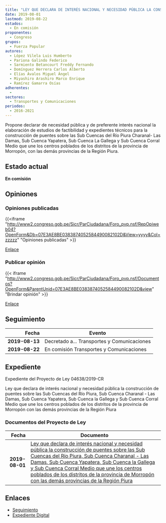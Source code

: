```yaml
---
title: "LEY QUE DECLARA DE INTERÉS NACIONAL Y NECESIDAD PÚBLICA LA CONSTRUCCIÓN DE PUENTES SOBRE LAS SUB CUENCAS DEL RÍO PIURA CHARANAL-LAS DAMAS, SUB CUENCA YAPATERA, SUB CUENCA LA GALLEGA Y SUB CUENCA CORRAL MEDIO QUE UNE LOS CENTROS POBLADOS DE LOS DISTRITOS DE LA PROVINCIA DE MORROPÓN, CON LAS DEMÁS PROVINCIAS DE LA REGIÓN PIURA"
date: 2019-08-01
lastmod: 2019-08-22
estados: 
  - En comisión
proponentes: 
  - Congreso
grupos: 
  - Fuerza Popular
autores: 
  - López Vilela Luis Humberto
  - Pariona Galindo Federico
  - Sarmiento Betancourt Freddy Fernando
  - Domínguez Herrera Carlos Alberto
  - Elías Ávalos Miguel Ángel
  - Miyashiro Arashiro Marco Enrique
  - Ramírez Gamarra Osías
adherentes: 
  - 
sectores: 
  - Transportes y Comunicaciones
periodos: 
  - 2016-2021
---
```


Propone declarar de necesidad pública y de preferente interés nacional la elaboración de estudios de factibilidad y expedientes técnicos para la construcción de puentes sobre las Sub Cuencas del Río Piura Charanal- Las Damas, Sub Cuenca Yapatera, Sub Cuenca La Gallega y Sub Cuenca Corral Medio que une los centros poblados de los distritos de la provincia de Morropón, con las demás provincias de la Región Piura.


## Estado actual

**En comisión**

## Opiniones

### Opiniones publicadas

{{<iframe "http://www2.congreso.gob.pe/Sicr/ParCiudadana/Foro_pvp.nsf/RepOpiweb04?OpenForm&Db=07E3AE8BE0383874052584490082102D&View=yyyy&Col=zzzzz" "Opiniones publicadas" >}}

[Enlace](http://www2.congreso.gob.pe/Sicr/ParCiudadana/Foro_pvp.nsf/RepOpiweb04?OpenForm&Db=07E3AE8BE0383874052584490082102D&View=yyyy&Col=zzzzz)
### Publicar opinión

{{< iframe "http://www2.congreso.gob.pe/Sicr/ParCiudadana/Foro_pvp.nsf/Documentos?OpenForm&ParentUnid=07E3AE8BE0383874052584490082102D&view" "Brindar opinión" >}}

[Enlace](http://www2.congreso.gob.pe/Sicr/ParCiudadana/Foro_pvp.nsf/Documentos?OpenForm&ParentUnid=07E3AE8BE0383874052584490082102D&view)

## Seguimiento

| Fecha | Evento |
|------:|--------|
| **2019-08-13** | Decretado a... Transportes y Comunicaciones|
| **2019-08-22** | En comisión Transportes y Comunicaciones|


## Expediente

Expediente del Proyecto de Ley 04638/2019-CR

Ley que declara de interés nacional y necesidad pública la construcción de puentes sobre las Sub Cuencas del Río Piura, Sub Cuenca Charanal - Las Damas, Sub Cuenca Yapatera, Sub Cuenca la Gallega y Sub Cuenca Corral Medio que une los centros poblados de los distritos de la provincia de Morropón con las demás provincias de la Región Piura


### Documentos del Proyecto de Ley

| Fecha | Documento |
|------:|--------|
| **2019-08-01** | [Ley que declara de interés nacional y necesidad pública la construcción de puentes sobre las Sub Cuencas del Río Piura, Sub Cuenca Charanal - Las Damas, Sub Cuenca Yapatera, Sub Cuenca la Gallega y Sub Cuenca Corral Medio que une los centros poblados de los distritos de la provincia de Morropón con las demás provincias de la Región Piura](http://www.leyes.congreso.gob.pe/Documentos/2016_2021/Proyectos_de_Ley_y_de_Resoluciones_Legislativas/PL0463820190801..pdf) |

## Enlaces 

- [Seguimiento](http://www2.congreso.gob.pe/Sicr/TraDocEstProc/CLProLey2016.nsf/f7fff46988ca05b1052578e100829cc7/21c7c03bb6324e2005258449007d20c7?OpenDocument)
- [Expediente Digital](http://www2.congreso.gob.pe/Sicr/TraDocEstProc/CLProLey2016.nsf/f7fff46988ca05b1052578e100829cc7/21c7c03bb6324e2005258449007d20c7?OpenDocument&Click=05257FB7005EB655.eb71d0cf91d8294e05256cdf006b5706/$Body/0.1C6C)
